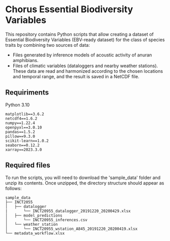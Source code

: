 # Chorus Essential Biodiversity Variables
This repository contains Python scripts that allow creating a dataset of Essential Biodiversity Variables (EBV-ready dataset) for the class of species traits by combining two sources of data:

* Files generated by inference models of acoustic activity of anuran amphibians.
* Files of climatic variables (dataloggers and nearby weather stations). These data are read and harmonized according to the chosen locations and temporal range, and the result is saved in a NetCDF file.

## Requiriments

Python 3.10

```
matplotlib==3.6.2
netcdf4==1.6.2
numpy==1.22.4
openpyxl==3.0.10
pandas==1.5.2
pillow==9.3.0
scikit-learn==1.0.2
seaborn==0.12.2
xarray==2023.3.0
```

## Required files

To run the scripts, you will need to download the 'sample_data' folder and unzip its contents. Once unzipped, the directory structure should appear as follows:

```
sample_data
├── INCT2055
│   ├── datalogger
|       └── INCT20955_datalogger_20191220_20200429.xlsx
│   ├── model_predictions
│       └── INCT20955_inferences.csv
│   └── weather_station
│       └── INCT20955_wstation_A845_20191220_20200419.xlsx
└── metadata_workflow.xlsx
```
